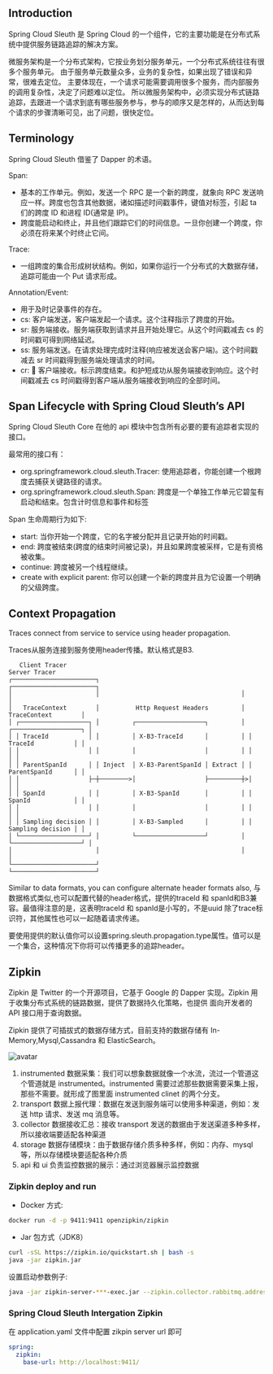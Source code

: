 ## Introduction

Spring Cloud Sleuth 是 Spring Cloud 的一个组件，它的主要功能是在分布式系统中提供服务链路追踪的解决方案。

微服务架构是一个分布式架构，它按业务划分服务单元，一个分布式系统往往有很多个服务单元。
由于服务单元数量众多，业务的复杂性，如果出现了错误和异常，很难去定位。
主要体现在，一个请求可能需要调用很多个服务，而内部服务的调用复杂性，决定了问题难以定位。
所以微服务架构中，必须实现分布式链路追踪，去跟进一个请求到底有哪些服务参与，参与的顺序又是怎样的，从而达到每个请求的步骤清晰可见，出了问题，很快定位。

## Terminology

Spring Cloud Sleuth 借鉴了 Dapper 的术语。

Span:

- 基本的工作单元。例如，发送一个 RPC 是一个新的跨度，就象向 RPC 发送响应一样。跨度也包含其他数据，诸如描述时间戳事件，键值对标签，引起 ta 们的跨度 ID 和进程 ID(通常是 IP)。
- 跨度能启动和终止，并且他们跟踪它们的时间信息。一旦你创建一个跨度，你必须在将来某个时终止它间。

Trace:

- 一组跨度的集合形成树状结构。例如，如果你运行一个分布式的大数据存储，追踪可能由一个 Put 请求形成。

Annotation/Event:

- 用于及时记录事件的存在。
- cs: 客户端发送，客户端发起一个请求。这个注释指示了跨度的开始。
- sr: 服务端接收。服务端获取到请求并且开始处理它。从这个时间戳减去 cs 的时间戳可得到网络延迟。
- ss: 服务端发送。在请求处理完成时注释(响应被发送会客户端)。这个时间戳减去 sr 时间戳得到服务端处理请求的时间。
- cr:  客户端接收。标示跨度结束。和护短成功从服务端接收到响应。这个时间戳减去 cs 时间戳得到客户端从服务端接收到响应的全部时间。

## Span Lifecycle with Spring Cloud Sleuth’s API

Spring Cloud Sleuth Core 在他的 api 模块中包含所有必要的要有追踪者实现的接口。

最常用的接口有：

- org.springframework.cloud.sleuth.Tracer: 使用追踪者，你能创建一个根跨度去捕获关键路径的请求。
- org.springframework.cloud.sleuth.Span: 跨度是一个单独工作单元它碧玺有启动和结束。包含计时信息和事件和标签

Span 生命周期行为如下:

- start: 当你开始一个跨度，它的名字被分配并且记录开始的时间戳。
- end: 跨度被结束(跨度的结束时间被记录)，并且如果跨度被采样，它是有资格被收集。
- continue: 跨度被另一个线程继续。
- create with explicit parent: 你可以创建一个新的跨度并且为它设置一个明确的父级跨度。

## Context Propagation
Traces connect from service to service using header propagation. 

Traces从服务连接到服务使用header传播。默认格式是B3.
```
   Client Tracer                                                  Server Tracer     
┌───────────────────────┐                                       ┌───────────────────────┐
│                       │                                       │                       │
│   TraceContext        │          Http Request Headers         │   TraceContext        │
│ ┌───────────────────┐ │         ┌───────────────────┐         │ ┌───────────────────┐ │
│ │ TraceId           │ │         │ X-B3-TraceId      │         │ │ TraceId           │ │
│ │                   │ │         │                   │         │ │                   │ │
│ │ ParentSpanId      │ │ Inject  │ X-B3-ParentSpanId │ Extract │ │ ParentSpanId      │ │
│ │                   ├─┼────────>│                   ├─────────┼>│                   │ │
│ │ SpanId            │ │         │ X-B3-SpanId       │         │ │ SpanId            │ │
│ │                   │ │         │                   │         │ │                   │ │
│ │ Sampling decision │ │         │ X-B3-Sampled      │         │ │ Sampling decision │ │
│ └───────────────────┘ │         └───────────────────┘         │ └───────────────────┘ │
│                       │                                       │                       │
└───────────────────────┘                                       └───────────────────────┘
```

Similar to data formats, you can configure alternate header formats also,
与数据格式类似,也可以配置代替的header格式，提供的traceId 和 spanId和B3兼容。最值得注意的是，这表明traceId 和 spanId是小写的，不是uuid
除了trace标识符，其他属性也可以一起随着请求传递。

要使用提供的默认值你可以设置spring.sleuth.propagation.type属性。值可以是一个集合，这种情况下你将可以传播更多的追踪header。

## Zipkin

Zipkin 是 Twitter 的一个开源项目，它基于 Google 的 Dapper 实现。Zipkin 用于收集分布式系统的链路数据，提供了数据持久化策略，也提供
面向开发者的 API 接口用于查询数据。

Zipkin 提供了可插拔式的数据存储方式，目前支持的数据存储有 In-Memory,Mysql,Cassandra 和 ElasticSearch。

![avatar](https://gitee.com/xuzimian/Image/raw/master/Spring/SpringCloud/zipkin_struct_flow.png)

1. instrumented 数据采集：我们可以想象数据就像一个水流，流过一个管道这个管道就是 instrumented。instrumented 需要过滤那些数据需要采集上报，那些不需要。就形成了图里面 instrumented clinet 的两个分支。
2. transport 数据上报代理：数据在发送到服务端可以使用多种渠道，例如：发送 http 请求、发送 mq 消息等。
3. collector 数据接收汇总：接收 transport 发送的数据由于发送渠道多种多样，所以接收端要适配各种渠道
4. storage 数据存储模块：由于数据存储介质多种多样，例如：内存、mysql 等，所以存储模块要适配各种介质
5. api 和 ui 负责监控数据的展示：通过浏览器展示监控数据

### Zipkin deploy and run

- Docker 方式:

```sh
docker run -d -p 9411:9411 openzipkin/zipkin
```

- Jar 包方式（JDK8）

```sh
curl -sSL https://zipkin.io/quickstart.sh | bash -s
java -jar zipkin.jar
```

设置启动参数例子:

```sh
java -jar zipkin-server-***-exec.jar --zipkin.collector.rabbitmq.addresses=localhost --zipkin.collector.rabbitmq.port=6572 --zipkin.collector.rabbitmq.username=guest --zipkin.collector.rabbitmq.password=guest --STORAGE_TYPE=mysql --MYSQL_HOST=localhost --MYSQL_TCP_PORT=3306 --MYSQL_DB=zipkin --MYSQL_USER=root --MYSQL_PASS=rootroot
```

### Spring Cloud Sleuth Intergation Zipkin

在 application.yaml 文件中配置 zikpin server url 即可

```yaml
spring:
  zipkin:
    base-url: http://localhost:9411/
```
